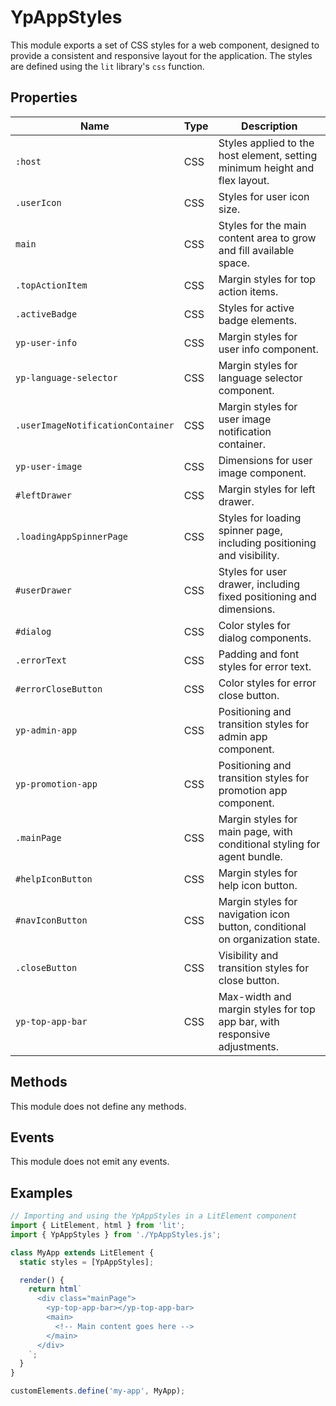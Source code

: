 # YpAppStyles

This module exports a set of CSS styles for a web component, designed to provide a consistent and responsive layout for the application. The styles are defined using the `lit` library's `css` function.

## Properties

| Name                             | Type   | Description                                                                 |
|----------------------------------|--------|-----------------------------------------------------------------------------|
| `:host`                          | CSS    | Styles applied to the host element, setting minimum height and flex layout. |
| `.userIcon`                      | CSS    | Styles for user icon size.                                                  |
| `main`                           | CSS    | Styles for the main content area to grow and fill available space.          |
| `.topActionItem`                 | CSS    | Margin styles for top action items.                                         |
| `.activeBadge`                   | CSS    | Styles for active badge elements.                                           |
| `yp-user-info`                   | CSS    | Margin styles for user info component.                                      |
| `yp-language-selector`           | CSS    | Margin styles for language selector component.                              |
| `.userImageNotificationContainer`| CSS    | Margin styles for user image notification container.                        |
| `yp-user-image`                  | CSS    | Dimensions for user image component.                                        |
| `#leftDrawer`                    | CSS    | Margin styles for left drawer.                                              |
| `.loadingAppSpinnerPage`         | CSS    | Styles for loading spinner page, including positioning and visibility.      |
| `#userDrawer`                    | CSS    | Styles for user drawer, including fixed positioning and dimensions.         |
| `#dialog`                        | CSS    | Color styles for dialog components.                                         |
| `.errorText`                     | CSS    | Padding and font styles for error text.                                     |
| `#errorCloseButton`              | CSS    | Color styles for error close button.                                        |
| `yp-admin-app`                   | CSS    | Positioning and transition styles for admin app component.                  |
| `yp-promotion-app`               | CSS    | Positioning and transition styles for promotion app component.              |
| `.mainPage`                      | CSS    | Margin styles for main page, with conditional styling for agent bundle.     |
| `#helpIconButton`                | CSS    | Margin styles for help icon button.                                         |
| `#navIconButton`                 | CSS    | Margin styles for navigation icon button, conditional on organization state.|
| `.closeButton`                   | CSS    | Visibility and transition styles for close button.                          |
| `yp-top-app-bar`                 | CSS    | Max-width and margin styles for top app bar, with responsive adjustments.   |

## Methods

This module does not define any methods.

## Events

This module does not emit any events.

## Examples

```typescript
// Importing and using the YpAppStyles in a LitElement component
import { LitElement, html } from 'lit';
import { YpAppStyles } from './YpAppStyles.js';

class MyApp extends LitElement {
  static styles = [YpAppStyles];

  render() {
    return html`
      <div class="mainPage">
        <yp-top-app-bar></yp-top-app-bar>
        <main>
          <!-- Main content goes here -->
        </main>
      </div>
    `;
  }
}

customElements.define('my-app', MyApp);
```